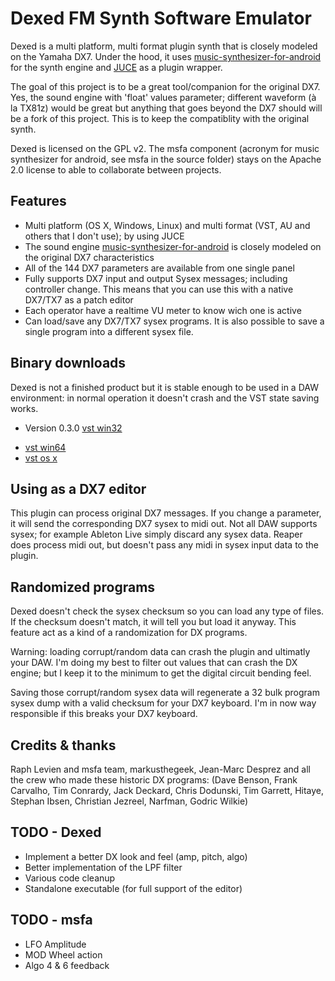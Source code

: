Dexed FM Synth Software Emulator
================================

Dexed is a multi platform, multi format plugin synth that is closely modeled on the Yamaha DX7. 
Under the hood, it uses [music-synthesizer-for-android](https://code.google.com/p/music-synthesizer-for-android) 
for the synth engine and [JUCE](http://wwww.juce.com) as a plugin wrapper.

The goal of this project is to be a great tool/companion for the original DX7. Yes, the sound engine 
with 'float' values parameter; different waveform (à la TX81z) would be great but anything that 
goes beyond the DX7 should will be a fork of this project. This is to keep the compatiblity with
the original synth.

Dexed is licensed on the GPL v2. The msfa component (acronym for music synthesizer for android, see msfa 
in the source folder) stays on the Apache 2.0 license to able to collaborate between projects.

Features
--------
* Multi platform (OS X, Windows, Linux) and multi format (VST, AU and others that I don't use); by using JUCE
* The sound engine [music-synthesizer-for-android](https://code.google.com/p/music-synthesizer-for-android) is closely modeled on the original DX7 characteristics
* All of the 144 DX7 parameters are available from one single panel
* Fully supports DX7 input and output Sysex messages; including controller change. This means that you can use this with a native DX7/TX7 as a patch editor
* Each operator have a realtime VU meter to know wich one is active
* Can load/save any DX7/TX7 sysex programs. It is also possible to save a single program into a different sysex file.

Binary downloads
----------------
Dexed is not a finished product but it is stable enough to be used in a DAW environment: in normal operation it doesn't crash
and the VST state saving works.

* Version 0.3.0 [vst win32](http://le-son666.com/software/dexed/dexed-0.3.0-win32.zip) 
- [vst win64](http://le-son666.com/software/dexed/dexed-0.3.0-win64.zip)
- [vst os x](http://le-son666.com/software/dexed/dexed-0.3.0-osx.vst.zip)

Using as a DX7 editor
---------------------
This plugin can process original DX7 messages. If you change a parameter, it will send the 
corresponding DX7 sysex to midi out. Not all DAW supports sysex; for example
Ableton Live simply discard any sysex data. Reaper does process midi out, but doesn't pass any
midi in sysex input data to the plugin.

Randomized programs
-------------------
Dexed doesn't check the sysex checksum so you can load any type of files. If the checksum doesn't 
match, it will tell you but load it anyway. This feature act as a kind of a randomization 
for DX programs.

Warning: loading corrupt/random data can crash the plugin and ultimatly your DAW. I'm doing my
best to filter out values that can crash the DX engine; but I keep it to the minimum to get the
digital circuit bending feel.

Saving those corrupt/random sysex data will regenerate a 32 bulk program sysex dump with a 
valid checksum for your DX7 keyboard. I'm in now way responsible if this breaks your DX7 keyboard.

Credits & thanks
----------------
Raph Levien and msfa team, markusthegeek, Jean-Marc Desprez	and all the crew who made these historic
DX programs: (Dave Benson, Frank Carvalho, Tim Conrardy, Jack Deckard, Chris Dodunski, Tim Garrett, 
Hitaye, Stephan Ibsen, Christian Jezreel, Narfman, Godric Wilkie)

TODO - Dexed 
------------
* Implement a better DX look and feel (amp, pitch, algo)
* Better implementation of the LPF filter
* Various code cleanup
* Standalone executable (for full support of the editor)

TODO - msfa
-----------
* LFO Amplitude
* MOD Wheel action
* Algo 4 & 6 feedback
